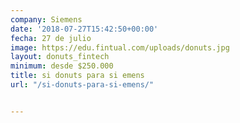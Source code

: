 ```yaml
---
company: Siemens
date: '2018-07-27T15:42:50+00:00'
fecha: 27 de julio
image: https://edu.fintual.com/uploads/donuts.jpg
layout: donuts_fintech
minimum: desde $250.000
title: si donuts para si emens
url: "/si-donuts-para-si-emens/"


---
```

